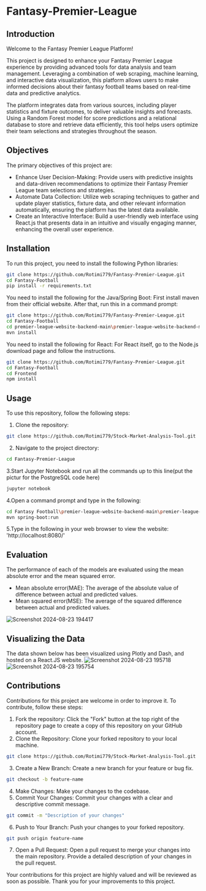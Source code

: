 # Fantasy-Premier-League

## Introduction
Welcome to the Fantasy Premier League Platform!

This project is designed to enhance your Fantasy Premier League experience by providing advanced tools for data analysis and team management. Leveraging a combination of web scraping, machine learning, and interactive data visualization, this platform allows users to make informed decisions about their fantasy football teams based on real-time data and predictive analytics.

The platform integrates data from various sources, including player statistics and fixture outcomes, to deliver valuable insights and forecasts. Using a Random Forest model for score predictions and a relational database to store and retrieve data efficiently, this tool helps users optimize their team selections and strategies throughout the season.

## Objectives
The primary objectives of this project are:
   - Enhance User Decision-Making: Provide users with predictive insights and data-driven recommendations to optimize their Fantasy Premier League team selections and strategies.
   - Automate Data Collection: Utilize web scraping techniques to gather and update player statistics, fixture data, and other relevant information automatically, ensuring the platform has the latest data     available.
   - Create an Interactive Interface: Build a user-friendly web interface using React.js that presents data in an intuitive and visually engaging manner, enhancing the overall user experience.


## Installation
To run this project, you need to install the following Python libraries:

```bash
git clone https://github.com/Rotimi779/Fantasy-Premier-League.git
cd Fantasy-Football
pip install -r requirements.txt
```
You need to install the following for the Java/Spring Boot:
First install maven from their official website. After that, run this in a command prompt:
```bash
git clone https://github.com/Rotimi779/Fantasy-Premier-League.git
cd Fantasy-Football
cd premier-league-website-backend-main\premier-league-website-backend-main
mvn install  
```

You need to install the following for  React:
For React itself, go to the Node.js download page and follow the instructions.
```bash
git clone https://github.com/Rotimi779/Fantasy-Premier-League.git
cd Fantasy-Football
cd Frontend
npm install  
```


## Usage
To use this repository, follow the following steps:
1. Clone the repository:
```bash
git clone https://github.com/Rotimi779/Stock-Market-Analysis-Tool.git
```
2. Navigate to the project directory:
```bash
cd Fantasy-Premier-League
```
3.Start Jupyter Notebook and run all the commands up to this line(put the pictur for the PostgreSQL code here)
```bash
jupyter notebook
```
4.Open a command prompt and type in the following:
```bash
cd Fantasy Football\premier-league-website-backend-main\premier-league-website-backend-main
mvn spring-boot:run
```
5.Type in the following in your web browser to view the website:
'http://localhost:8080/'

## Evaluation
The performance of each of the models are evaluated using the mean absolute error and the mean squared error.
- Mean absolute error(MAE): The average of the absolute value of difference between actual and predicted values.
- Mean squared error(MSE): The average of the squared difference between actual and predicted values.

![Screenshot 2024-08-23 194417](https://github.com/user-attachments/assets/c61dbe62-7b64-46c9-9dc6-bccd442e97e3)

## Visualizing the Data
The data shown below has been visualized using Plotly and Dash, and hosted on a React.JS website.
![Screenshot 2024-08-23 195718](https://github.com/user-attachments/assets/c6bbb208-63ac-4ea1-afab-6d98d1dc9cc4)
![Screenshot 2024-08-23 195754](https://github.com/user-attachments/assets/94c76bf6-ee67-46dd-82a1-b73175f2a271)

## Contributions
Contributions for this project are welcome in order to improve it. To contribute, follow these steps:
1. Fork the repository: Click the "Fork" button at the top right of the repository page to create a copy of this repository on your GitHub account.
2. Clone the Repository: Clone your forked repository to your local machine.
```bash
git clone https://github.com/Rotimi779/Stock-Market-Analysis-Tool.git
```
3. Create a New Branch: Create a new branch for your feature or bug fix.
```bash
git checkout -b feature-name
```
4. Make Changes: Make your changes to the codebase.
5. Commit Your Changes: Commit your changes with a clear and descriptive commit message.
```bash
git commit -m "Description of your changes"
```
6. Push to Your Branch: Push your changes to your forked repository.
```bash
git push origin feature-name
```
7. Open a Pull Request: Open a pull request to merge your changes into the main repository. Provide a detailed description of your changes in the pull request.

Your contributions for this project are highly valued and will be reviewed as soon as possible. Thank you for your improvements to this project.
